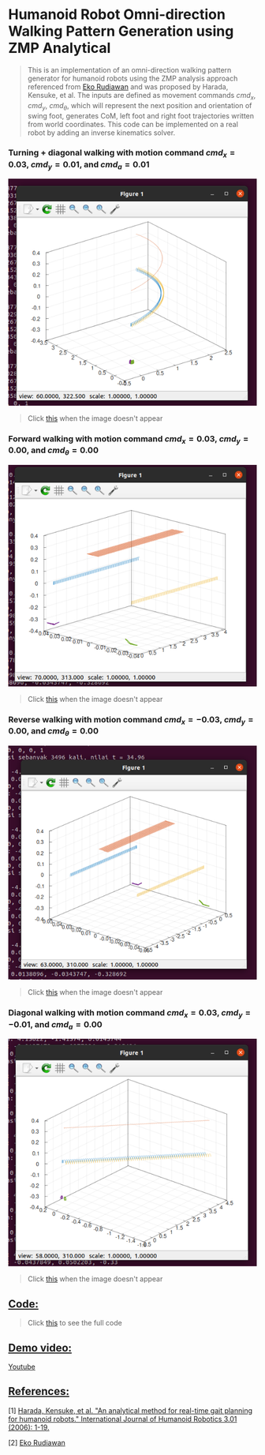 # Humanoid Robot Omni-direction Walking Pattern Generation using ZMP Analytical

>This is an implementation of an omni-direction walking pattern generator for humanoid robots using the ZMP analysis approach referenced from [Eko Rudiawan](https://github.com/ekorudiawan) and was proposed by Harada, Kensuke, et al. The inputs are defined as movement commands $cmd_x$, $cmd_y$, $cmd_\theta$, which will represent the next position and orientation of swing foot, generates CoM, left foot and right foot trajectories written from world coordinates. This code can be implemented on a real robot by adding an inverse kinematics solver.

### Turning + diagonal walking with motion command $cmd_x = 0.03$, $cmd_y = 0.01$, and $cmd_a = 0.01$

![Result](https://github.com/charlierolando/Humanoid-Robot-Omni-direction-Walking-Pattern-Generation-using-ZMP-Analytical/blob/main/images/images1.png)

>Click [this](https://github.com/charlierolando/Humanoid-Robot-Omni-direction-Walking-Pattern-Generation-using-ZMP-Analytical/blob/main/images/images1.png) when the image doesn't appear

### Forward walking with motion command $cmd_x = 0.03$, $cmd_y = 0.00$, and $cmd_\theta = 0.00$

![Result](https://github.com/charlierolando/Humanoid-Robot-Omni-direction-Walking-Pattern-Generation-using-ZMP-Analytical/blob/main/images/images2.png)

>Click [this](https://github.com/charlierolando/Humanoid-Robot-Omni-direction-Walking-Pattern-Generation-using-ZMP-Analytical/blob/main/images/images2.png) when the image doesn't appear

### Reverse walking with motion command $cmd_x = -0.03$, $cmd_y = 0.00$, and $cmd_\theta = 0.00$

![Result](https://github.com/charlierolando/Humanoid-Robot-Omni-direction-Walking-Pattern-Generation-using-ZMP-Analytical/blob/main/images/images3.png)

>Click [this](https://github.com/charlierolando/Humanoid-Robot-Omni-direction-Walking-Pattern-Generation-using-ZMP-Analytical/blob/main/images/images3.png) when the image doesn't appear

### Diagonal walking with motion command $cmd_x = 0.03$, $cmd_y = -0.01$, and $cmd_a = 0.00$

![Result](https://github.com/charlierolando/Humanoid-Robot-Omni-direction-Walking-Pattern-Generation-using-ZMP-Analytical/blob/main/images/images4.png)

>Click [this](https://github.com/charlierolando/Humanoid-Robot-Omni-direction-Walking-Pattern-Generation-using-ZMP-Analytical/blob/main/images/images4.png) when the image doesn't appear

## [Code:](#code)

>Click [this](https://github.com/charlierolando/Humanoid-Robot-Omni-direction-Walking-Pattern-Generation-using-ZMP-Analytical/blob/main/gait_controller/) to see the full code

## [Demo video:](#demo-video)

[Youtube](https://www.youtube.com/watch?v=TDM_PmOblQE&list=PLowdHiSvu5G5llfsoOCy_r1utdYsJONEA)

## [References:](#references)

[1] [Harada, Kensuke, et al. "An analytical method for real-time gait planning for humanoid robots." International Journal of Humanoid Robotics 3.01 (2006): 1-19.](https://www.worldscientific.com/doi/abs/10.1142/S0219843606000643)

[2] [Eko Rudiawan](https://github.com/ekorudiawan)

